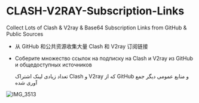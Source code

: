 # CLASH-V2RAY-Subscription-Links


Collect Lots of Clash & V2ray & Base64 Subscription Links from GitHub & Public Sources  

*   从 GitHub 和公共资源收集大量 Clash 和 V2ray 订阅链接

*   Соберите множество ссылок на подписку на Clash и V2ray из GitHub и общедоступных источников

     تعداد زیادی لینک اشتراک   Clash و V2ray که از GitHub و منابع عمومی دیگر جمع آوری شده




![IMG_3513](https://github.com/mermeroo/V2RAY-and-CLASH-Subscription-Links/assets/131429982/6aea0294-2bbc-4948-99a3-c0e9bf395e22)



